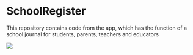 # SchoolRegister
This repository contains code from the app, which has the function of a school journal for students, parents, teachers and educators

<img src="https://media.giphy.com/media/lpHPFVpk65qpbH2XY5/source.mp4"/>
